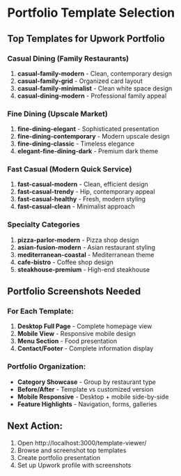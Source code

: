 # Portfolio Template Selection

## Top Templates for Upwork Portfolio

### Casual Dining (Family Restaurants)
1. **casual-family-modern** - Clean, contemporary design
2. **casual-family-grid** - Organized card layout
3. **casual-family-minimalist** - Clean white space design
4. **casual-dining-modern** - Professional family appeal

### Fine Dining (Upscale Market)
1. **fine-dining-elegant** - Sophisticated presentation
2. **fine-dining-contemporary** - Modern upscale design
3. **fine-dining-classic** - Timeless elegance
4. **elegant-fine-dining-dark** - Premium dark theme

### Fast Casual (Modern Quick Service)
1. **fast-casual-modern** - Clean, efficient design
2. **fast-casual-trendy** - Hip, contemporary appeal
3. **fast-casual-healthy** - Fresh, modern styling
4. **fast-casual-clean** - Minimalist approach

### Specialty Categories
1. **pizza-parlor-modern** - Pizza shop design
2. **asian-fusion-modern** - Asian restaurant styling
3. **mediterranean-coastal** - Mediterranean theme
4. **cafe-bistro** - Coffee shop design
5. **steakhouse-premium** - High-end steakhouse

## Portfolio Screenshots Needed

### For Each Template:
1. **Desktop Full Page** - Complete homepage view
2. **Mobile View** - Responsive mobile design
3. **Menu Section** - Food presentation
4. **Contact/Footer** - Complete information display

### Portfolio Organization:
- **Category Showcase** - Group by restaurant type
- **Before/After** - Template vs customized version
- **Mobile Responsive** - Desktop + mobile side-by-side
- **Feature Highlights** - Navigation, forms, galleries

## Next Action:
1. Open http://localhost:3000/template-viewer/
2. Browse and screenshot top templates
3. Create portfolio presentation
4. Set up Upwork profile with screenshots